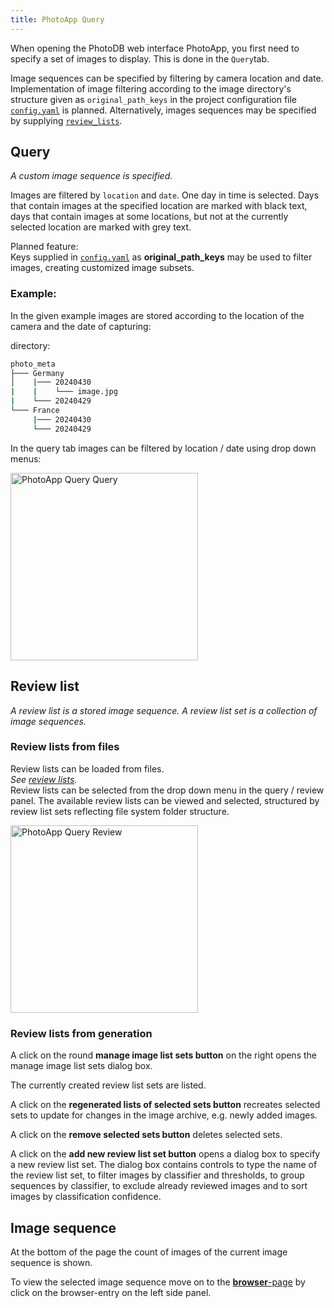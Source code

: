 ```yaml
---
title: PhotoApp Query
---
```


When opening the PhotoDB web interface PhotoApp, you first need to specify a set of images to display. This is done in the `Query`tab.

Image sequences can be specified by filtering by camera location and date. Implementation of image filtering according to the image directory's structure given as `original_path_keys` in the project configuration file [`config.yaml`](/photodb_documentation/configuration/PhotoDB.html) is planned. Alternatively, images sequences may be specified by supplying [`review_lists`](/photodb_documentation/usage/review_lists.html).

## Query

*A custom image sequence is specified.*

Images are filtered by `location` and `date`. One day in time is selected. Days that contain images at the specified location are marked with black text, days that contain images at some locations, but not at the currently selected location are marked with grey text.

Planned feature:  
Keys supplied in [`config.yaml`](/photodb_documentation/configuration/photodb.html) as **original_path_keys** may be used to filter images, creating customized image subsets.

### Example:

In the given example images are stored according to the location  of the camera and the date of capturing:

directory:
```bash
photo_meta
├─── Germany
│    |─── 20240430
|    |    └─── image.jpg 
|    └─── 20240429
└─── France
     |─── 20240430
     └─── 20240429
```

In the query tab images can be filtered by location / date using drop down menus:

<img src="/photodb_documentation/assets/PhotoApp_query_query.png" alt="PhotoApp Query Query" width="auto" height="300" align="center">

## Review list

*A review list is a stored image sequence. A review list set is a collection of image sequences.*

### Review lists from files

Review lists can be loaded from files.  
*See [review lists](/photodb_documentation/usage/review_lists.html)*.  
Review lists can be selected from the drop down menu in the query / review panel. The available review lists can be viewed and selected, structured by review list sets reflecting file system folder structure.

<img src="/photodb_documentation/assets/PhotoApp_query_reviewlist.png" alt="PhotoApp Query Review" width="auto" height="300" align="center">

### Review lists from generation

A click on the round **manage image list sets button** on the right opens the manage image list sets dialog box.

The currently created review list sets are listed.

A click on the **regenerated lists of selected sets button** recreates selected sets to update for changes in the image archive, e.g. newly added images.

A click on the **remove selected sets button** deletes selected sets.

A click on the **add new review list set button** opens a dialog box to specify a new review list set. The dialog box contains controls to type the name of the review list set, to filter images by classifier and thresholds, to group sequences by classifier, to exclude already reviewed images and to sort images by classification confidence.

## Image sequence

At the bottom of the page the count of images of the current image sequence is shown.

To view the selected image sequence move on to the [**browser**-page](/photodb_documentation/usage/photoapp_browser.html) by click on the browser-entry on the left side panel.
